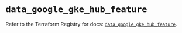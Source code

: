 # `data_google_gke_hub_feature`

Refer to the Terraform Registry for docs: [`data_google_gke_hub_feature`](https://registry.terraform.io/providers/hashicorp/google/6.31.0/docs/data-sources/gke_hub_feature).
